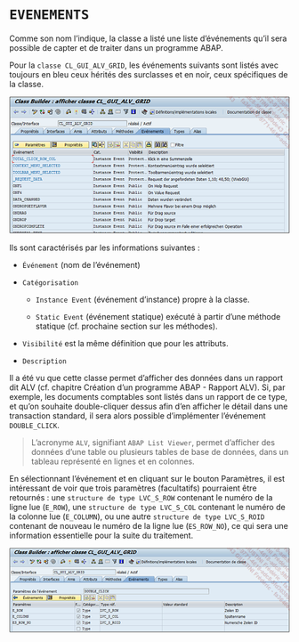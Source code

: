 # **`EVENEMENTS`**

Comme son nom l’indique, la classe a listé une liste d’événements qu’il sera possible de capter et de traiter dans un programme ABAP.

Pour la `classe CL_GUI_ALV_GRID`, les événements suivants sont listés avec toujours en bleu ceux hérités des surclasses et en noir, ceux spécifiques de la classe.

![](../../00_Ressources/11_Classes%20-%2006%20-%2001.png)

Ils sont caractérisés par les informations suivantes :

- `Événement` (nom de l’événement)

- `Catégorisation`

  - `Instance Event` (événement d’instance) propre à la classe.

  - `Static Event` (événement statique) exécuté à partir d’une méthode statique (cf. prochaine section sur les méthodes).

- `Visibilité` est la même définition que pour les attributs.

- `Description`

Il a été vu que cette classe permet d’afficher des données dans un rapport dit ALV (cf. chapitre Création d’un programme ABAP - Rapport ALV). Si, par exemple, les documents comptables sont listés dans un rapport de ce type, et qu’on souhaite double-cliquer dessus afin d’en afficher le détail dans une transaction standard, il sera alors possible d’implémenter l’événement `DOUBLE_CLICK`.

> L’acronyme `ALV`, signifiant `ABAP List Viewer`, permet d’afficher des données d’une table ou plusieurs tables de base de données, dans un tableau représenté en lignes et en colonnes.

En sélectionnant l’événement et en cliquant sur le bouton Paramètres, il est intéressant de voir que trois paramètres (facultatifs) pourraient être retournés : une `structure de type LVC_S_ROW` contenant le numéro de la ligne lue (`E_ROW`), une `structure de type LVC_S_COL` contenant le numéro de la colonne lue (`E_COLUMN`), ou une autre `structure de type LVC_S_ROID` contenant de nouveau le numéro de la ligne lue (`ES_ROW_NO`), ce qui sera une information essentielle pour la suite du traitement.

![](../../00_Ressources/11_Classes%20-%2006%20-%2002.png)
